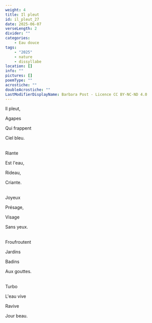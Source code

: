 ```yaml
---
weight: 4
title: Il pleut
id: il_pleut_27
date: 2025-06-07
verseLength: 2
divider: ""
categories:
    - Eau douce
tags:
    - "2025"
    - nature
    - dissyllabe
location: []
info: ""
pictures: []
poemType: ""
acrostiche: ""
doubleAcrostiche: ""
LastModifierDisplayName: Barbara Post - Licence CC BY-NC-ND 4.0
---
```

Il pleut,

Agapes

Qui frappent

Ciel bleu.

 \
Riante

Est l'eau,

Rideau,

Criante.

 \
Joyeux

Présage,

Visage

Sans yeux.

 \
Froufroutent

Jardins

Badins

Aux gouttes.

 \
Turbo

L'eau vive

Ravive

Jour beau.
